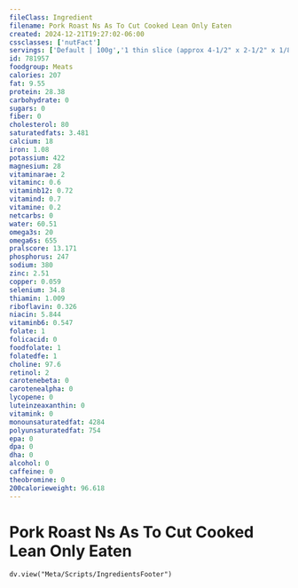 ```yaml
---
fileClass: Ingredient
filename: Pork Roast Ns As To Cut Cooked Lean Only Eaten
created: 2024-12-21T19:27:02-06:00
cssclasses: ['nutFact']
servings: ['Default | 100g','1 thin slice (approx 4-1/2" x 2-1/2" x 1/8") | 21','1 medium slice (approx 4-1/2" x 2-1/2" x 1/4") | 42','1 thick slice (approx 4-1/2" x 2-1/2" x 3/8") | 63','1 oz, with bone, cooked, lean only (yield after bone removed) | 22','1 oz, with bone, raw, lean only (yield after cooking, bone removed) | 16','1 oz, boneless, cooked, lean only | 28','1 oz, boneless, raw, lean only (yield after cooking) | 21','1 oz, with bone, raw (yield after cooking, bone and fat removed) | 15','1 oz, with bone, cooked (yield after bone and fat removed) | 20']
id: 781957
foodgroup: Meats
calories: 207
fat: 9.55
protein: 28.38
carbohydrate: 0
sugars: 0
fiber: 0
cholesterol: 80
saturatedfats: 3.481
calcium: 18
iron: 1.08
potassium: 422
magnesium: 28
vitaminarae: 2
vitaminc: 0.6
vitaminb12: 0.72
vitamind: 0.7
vitamine: 0.2
netcarbs: 0
water: 60.51
omega3s: 20
omega6s: 655
pralscore: 13.171
phosphorus: 247
sodium: 380
zinc: 2.51
copper: 0.059
selenium: 34.8
thiamin: 1.009
riboflavin: 0.326
niacin: 5.844
vitaminb6: 0.547
folate: 1
folicacid: 0
foodfolate: 1
folatedfe: 1
choline: 97.6
retinol: 2
carotenebeta: 0
carotenealpha: 0
lycopene: 0
luteinzeaxanthin: 0
vitamink: 0
monounsaturatedfat: 4284
polyunsaturatedfat: 754
epa: 0
dpa: 0
dha: 0
alcohol: 0
caffeine: 0
theobromine: 0
200calorieweight: 96.618
---
```


# Pork Roast Ns As To Cut Cooked Lean Only Eaten

```dataviewjs
dv.view("Meta/Scripts/IngredientsFooter")
```